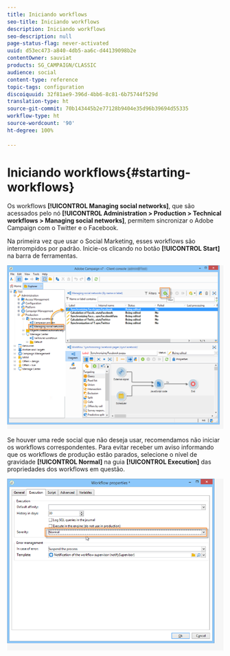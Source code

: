 ```yaml
---
title: Iniciando workflows
seo-title: Iniciando workflows
description: Iniciando workflows
seo-description: null
page-status-flag: never-activated
uuid: d53ec473-a840-4db5-aa6c-d44139098b2e
contentOwner: sauviat
products: SG_CAMPAIGN/CLASSIC
audience: social
content-type: reference
topic-tags: configuration
discoiquuid: 32f81ae9-396d-4bb6-8c81-6b75744f529d
translation-type: ht
source-git-commit: 70b143445b2e77128b9404e35d96b39694d55335
workflow-type: ht
source-wordcount: '90'
ht-degree: 100%

---
```



# Iniciando workflows{#starting-workflows}

Os workflows **[!UICONTROL Managing social networks]**, que são acessados pelo nó **[!UICONTROL Administration > Production > Technical workflows > Managing social networks]**, permitem sincronizar o Adobe Campaign com o Twitter e o Facebook.

Na primeira vez que usar o Social Marketing, esses workflows são interrompidos por padrão. Inicie-os clicando no botão **[!UICONTROL Start]** na barra de ferramentas.

![](assets/social_start_workflows.png)

Se houver uma rede social que não deseja usar, recomendamos não iniciar os workflows correspondentes. Para evitar receber um aviso informando que os workflows de produção estão parados, selecione o nível de gravidade **[!UICONTROL Normal]** na guia **[!UICONTROL Execution]** das propriedades dos workflows em questão.

![](assets/social_start_workflows2.png)

